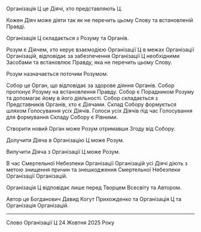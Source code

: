 Організація Ц це Діячі, хто представляють Ц.

Кожен Діяч може діяти так як не перечить цьому Слову та встановленій Правді.

Організація Ц складається з Розуму та Органів.

Розум є Діячем, хто керує взаємодією Організації Ц в межах Організації Організацій, відповідає за забезпечення Організації Ц необхідними Засобами та встановлює Правду, яка не перечить цьому Слову.

Розум назначається поточим Розумом.

Собор це Орган, що відповідає за здорове діяння Органів. Собор пропонує Розуму на встановлення Правду. Собор є Порадником Розуму та допомагає йому в його діяльності. Собор складається з Представників Органів, хто є Діячами. Склад Собору формується шляхом Голосування усіх Діячів. Голоси усіх Діячів під час Голосування для формування Складу Собору є Рівними.

Створити новий Орган може Розум отримавши Згоду від Собору.

Долучити Діяча в Організацію Ц може Розум.

Вилучити Діяча з Організації Ц може Розум.

В час Смертельної Небезпеки Організації Організацій усі Діячі діють з метою знищення причин та знешкодження Смертельної Небезпеки Організації Організацій.

Організація Ц відповідає лише перед Творцем Всесвіту та Автором.

Автор це Богданович Давид Когут Прихожденко та Організація Ц та Організація Організацій.

---

Слово Організації Ц 24 Жовтня 2025 Року
